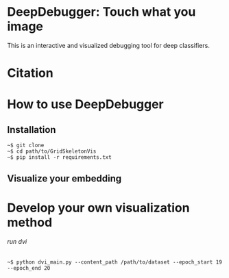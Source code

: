 # DeepDebugger: Touch what you image
This is an interactive and visualized debugging tool for deep classifiers.

# Citation


# How to use DeepDebugger
## Installation
```console
~$ git clone 
~$ cd path/to/GridSkeletonVis
~$ pip install -r requirements.txt
```
## Visualize your embedding

# Develop your own visualization method

###### run dvi

```console
~$ python dvi_main.py --content_path /path/to/dataset --epoch_start 19 --epoch_end 20
```

